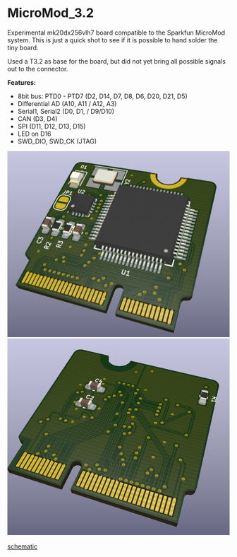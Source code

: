 # MicroMod_3.2
Experimental mk20dx256vlh7 board compatible to the Sparkfun MicroMod system. This is just a quick shot to see if it is possible to hand solder the tiny board. 

Used a T3.2 as base for the board, but did not yet bring all possible signals out to the connector. 

**Features:**
- 8bit bus: PTD0 - PTD7 (D2, D14, D7, D8, D6, D20, D21, D5)
- Differential AD (A10, A11 / A12, A3) 
- Serial1, Serial2 (D0, D1, / D9/D10) 
- CAN (D3, D4)
- SPI (D11, D12, D13, D15)
- LED on D16
- SWD_DIO, SWD_CK (JTAG)


![3dTop](/Production/3d_top.jpg)
![3dBpttom](/Production/3d_bottom.jpg)

[schematic](/Production/TeensyMM.pdf)
